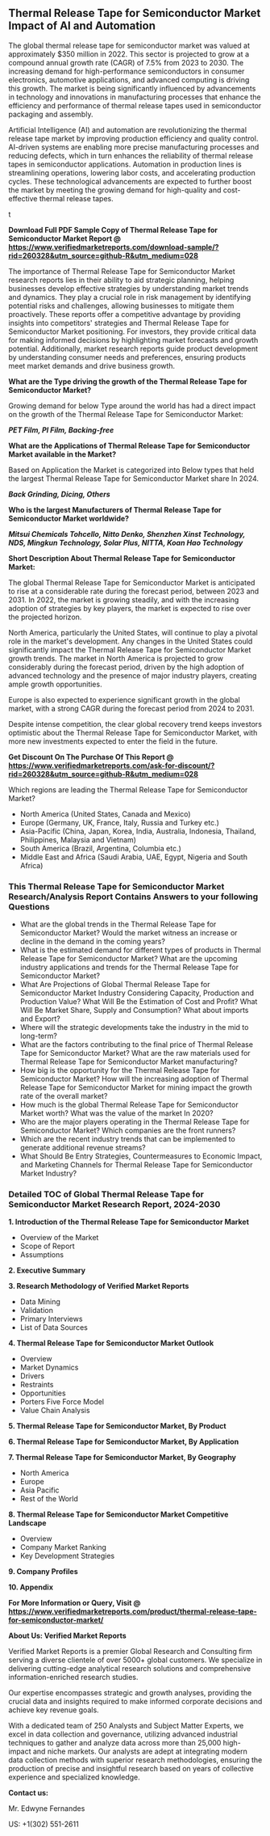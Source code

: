 <h2>Thermal Release Tape for Semiconductor Market Impact of AI and Automation</h2><p>The global thermal release tape for semiconductor market was valued at approximately $350 million in 2022. This sector is projected to grow at a compound annual growth rate (CAGR) of 7.5% from 2023 to 2030. The increasing demand for high-performance semiconductors in consumer electronics, automotive applications, and advanced computing is driving this growth. The market is being significantly influenced by advancements in technology and innovations in manufacturing processes that enhance the efficiency and performance of thermal release tapes used in semiconductor packaging and assembly.</p><p>Artificial Intelligence (AI) and automation are revolutionizing the thermal release tape market by improving production efficiency and quality control. AI-driven systems are enabling more precise manufacturing processes and reducing defects, which in turn enhances the reliability of thermal release tapes in semiconductor applications. Automation in production lines is streamlining operations, lowering labor costs, and accelerating production cycles. These technological advancements are expected to further boost the market by meeting the growing demand for high-quality and cost-effective thermal release tapes.</p>t</p><p id="" class=""><strong>Download Full PDF Sample Copy of Thermal Release Tape for Semiconductor Market Report @ <a href="https://www.verifiedmarketreports.com/download-sample/?rid=260328&utm_source=github-R&utm_medium=028" target="_blank">https://www.verifiedmarketreports.com/download-sample/?rid=260328&utm_source=github-R&utm_medium=028</a></strong></p><p>The importance of&nbsp;Thermal Release Tape for Semiconductor Market research reports lies in their ability to aid strategic planning, helping businesses develop effective strategies by understanding market trends and dynamics. They play a crucial role in risk management by identifying potential risks and challenges, allowing businesses to mitigate them proactively. These reports offer a competitive advantage by providing insights into competitors' strategies and Thermal Release Tape for Semiconductor Market positioning. For investors, they provide critical data for making informed decisions by highlighting market forecasts and growth potential. Additionally, market research reports guide product development by understanding consumer needs and preferences, ensuring products meet market demands and drive business growth.</p><p><strong>What are the&nbsp;Type driving the growth of the Thermal Release Tape for Semiconductor Market?</strong></p><p id="" class="">Growing demand for below Type around the world has had a direct impact on the growth of the Thermal Release Tape for Semiconductor Market:</p><em><strong>PET Film, PI Film, Backing-free</strong></em></p><strong>What are the&nbsp;Applications&nbsp;of Thermal Release Tape for Semiconductor Market available in the Market?</strong></p><p id="" class="">Based on Application the Market is categorized into Below types that held the largest Thermal Release Tape for Semiconductor Market share In 2024.</p><em><strong>Back Grinding, Dicing, Others</strong></em></p><strong>Who is the largest Manufacturers of Thermal Release Tape for Semiconductor Market worldwide?</strong></p><p><em><strong>Mitsui Chemicals Tohcello, Nitto Denko, Shenzhen Xinst Technology, NDS, Mingkun Technology, Solar Plus, NITTA, Koan Hao Technology</strong></em></p><p id="" class=""><strong>Short Description About Thermal Release Tape for Semiconductor Market:</strong></p><p>The global Thermal Release Tape for Semiconductor Market is anticipated to rise at a considerable rate during the forecast period, between 2023 and 2031. In 2022, the market is growing steadily, and with the increasing adoption of strategies by key players, the market is expected to rise over the projected horizon.</p><p>North America, particularly the United States, will continue to play a pivotal role in the market's development. Any changes in the United States could significantly impact the Thermal Release Tape for Semiconductor Market growth trends. The market in North America is projected to grow considerably during the forecast period, driven by the high adoption of advanced technology and the presence of major industry players, creating ample growth opportunities.</p><p>Europe is also expected to experience significant growth in the global market, with a strong CAGR during the forecast period from 2024 to 2031.</p><p>Despite intense competition, the clear global recovery trend keeps investors optimistic about the Thermal Release Tape for Semiconductor Market, with more new investments expected to enter the field in the future.</p><p id="" class=""><strong>Get Discount On The Purchase Of This Report @ <a href="https://www.verifiedmarketreports.com/ask-for-discount/?rid=260328&utm_source=github-R&utm_medium=028" target="_blank">https://www.verifiedmarketreports.com/ask-for-discount/?rid=260328&utm_source=github-R&utm_medium=028</a></strong></p>Which regions are leading the Thermal Release Tape for Semiconductor Market?</p><ul><li>North America (United States, Canada and Mexico)</li><li>Europe (Germany, UK, France, Italy, Russia and Turkey etc.)</li><li>Asia-Pacific (China, Japan, Korea, India, Australia, Indonesia, Thailand, Philippines, Malaysia and Vietnam)</li><li>South America (Brazil, Argentina, Columbia etc.)</li><li>Middle East and Africa (Saudi Arabia, UAE, Egypt, Nigeria and South Africa)</li></ul><h3 id="" class="">This Thermal Release Tape for Semiconductor Market Research/Analysis Report Contains Answers to your following Questions</h3><ul><li>What are the global trends in the Thermal Release Tape for Semiconductor Market? Would the market witness an increase or decline in the demand in the coming years?</li><li>What is the estimated demand for different types of products in Thermal Release Tape for Semiconductor Market? What are the upcoming industry applications and trends for the Thermal Release Tape for Semiconductor Market?</li><li>What Are Projections of Global Thermal Release Tape for Semiconductor Market Industry Considering Capacity, Production and Production Value? What Will Be the Estimation of Cost and Profit? What Will Be Market Share, Supply and Consumption? What about imports and Export?</li><li>Where will the strategic developments take the industry in the mid to long-term?</li><li>What are the factors contributing to the final price of Thermal Release Tape for Semiconductor Market? What are the raw materials used for Thermal Release Tape for Semiconductor Market manufacturing?</li><li>How big is the opportunity for the Thermal Release Tape for Semiconductor Market? How will the increasing adoption of Thermal Release Tape for Semiconductor Market for mining impact the growth rate of the overall market?</li><li>How much is the global Thermal Release Tape for Semiconductor Market worth? What was the value of the market In 2020?</li><li>Who are the major players operating in the Thermal Release Tape for Semiconductor Market? Which companies are the front runners?</li><li>Which are the recent industry trends that can be implemented to generate additional revenue streams?</li><li>What Should Be Entry Strategies, Countermeasures to Economic Impact, and Marketing Channels for Thermal Release Tape for Semiconductor Market Industry?</li></ul><h3 id="" class="">Detailed TOC of Global Thermal Release Tape for Semiconductor Market Research Report, 2024-2030</h3><p id="" class=""><strong>1. Introduction of the Thermal Release Tape for Semiconductor Market</strong></p><ul><li>Overview of the Market</li><li>Scope of Report</li><li>Assumptions</li></ul><p id="" class=""><strong>2. Executive Summary</strong></p><p id="" class=""><strong>3. Research Methodology of Verified Market Reports</strong></p><ul><li>Data Mining</li><li>Validation</li><li>Primary Interviews</li><li>List of Data Sources</li></ul><p id="" class=""><strong>4. Thermal Release Tape for Semiconductor Market Outlook</strong></p><ul><li>Overview</li><li>Market Dynamics</li><li>Drivers</li><li>Restraints</li><li>Opportunities</li><li>Porters Five Force Model</li><li>Value Chain Analysis</li></ul><p id="" class=""><strong>5. Thermal Release Tape for Semiconductor Market, By Product</strong></p><p id="" class=""><strong>6. Thermal Release Tape for Semiconductor Market, By Application</strong></p><p id="" class=""><strong>7. Thermal Release Tape for Semiconductor Market, By Geography</strong></p><ul><li>North America</li><li>Europe</li><li>Asia Pacific</li><li>Rest of the World</li></ul><p id="" class=""><strong>8. Thermal Release Tape for Semiconductor Market Competitive Landscape</strong></p><ul><li>Overview</li><li>Company Market Ranking</li><li>Key Development Strategies</li></ul><p id="" class=""><strong>9. Company Profiles</strong></p><p id="" class=""><strong>10. Appendix</strong></p><p id="" class=""><strong>For More Information or Query, Visit @ <a href="https://www.verifiedmarketreports.com/product/thermal-release-tape-for-semiconductor-market/" target="_blank">https://www.verifiedmarketreports.com/product/thermal-release-tape-for-semiconductor-market/</a></strong></p><p id="" class=""><strong>About Us: Verified Market Reports</strong></p><p id="" class="">Verified Market Reports is a premier Global Research and Consulting firm serving a diverse clientele of over 5000+ global customers. We specialize in delivering cutting-edge analytical research solutions and comprehensive information-enriched research studies.</p><p id="" class="">Our expertise encompasses strategic and growth analyses, providing the crucial data and insights required to make informed corporate decisions and achieve key revenue goals.</p><p id="" class="">With a dedicated team of 250 Analysts and Subject Matter Experts, we excel in data collection and governance, utilizing advanced industrial techniques to gather and analyze data across more than 25,000 high-impact and niche markets. Our analysts are adept at integrating modern data collection methods with superior research methodologies, ensuring the production of precise and insightful research based on years of collective experience and specialized knowledge.</p><p id="" class=""><strong>Contact us:</strong></p><p id="" class="">Mr. Edwyne Fernandes</p><p id="" class="">US: +1(302) 551-2611</p>